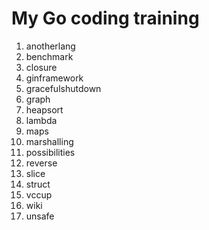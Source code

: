 # My Go coding training

1.  anotherlang
2.  benchmark
3.  closure
4.  ginframework
5.  gracefulshutdown
6.  graph
7.  heapsort
8.  lambda
9.  maps
10. marshalling
11. possibilities
12. reverse
13. slice
14. struct
15. vccup
16. wiki
17. unsafe
